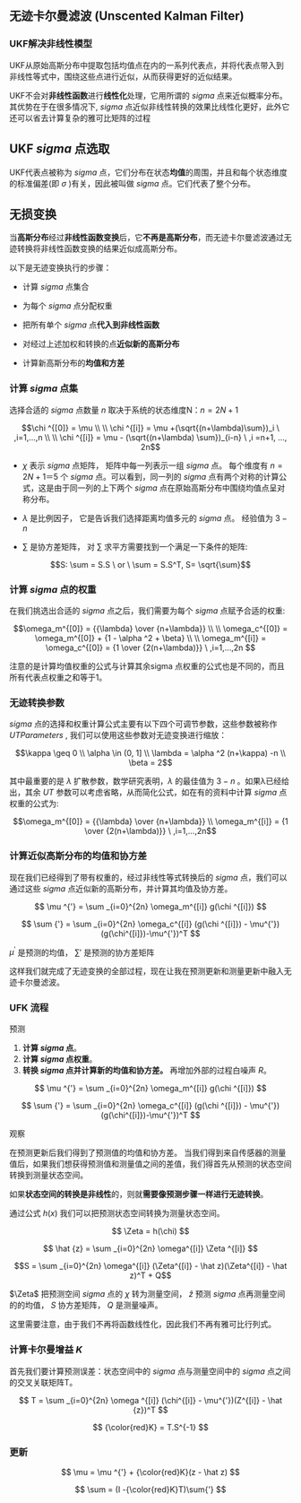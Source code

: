 ## 无迹卡尔曼滤波 (Unscented Kalman Filter)

### UKF解决非线性模型

UKF从原始高斯分布中提取包括均值点在内的一系列代表点，并将代表点带入到非线性等式中，围绕这些点进行近似，从而获得更好的近似结果。

UKF不会对**非线性函数**进行**线性化**处理，它用所谓的 $sigma$ 点来近似概率分布。其优势在于在很多情况下, $sigma$ 点近似非线性转换的效果比线性化更好，此外它还可以省去计算复杂的雅可比矩阵的过程

## UKF $sigma$ 点选取

UKF代表点被称为 $sigma$ 点，它们分布在状态**均值**的周围，并且和每个状态维度的标准偏差(即 $σ$ )有关，因此被叫做 $sigma$ 点。它们代表了整个分布。

## 无损变换

当**高斯分布**经过**非线性函数变换**后，它**不再是高斯分布**，而无迹卡尔曼滤波通过无迹转换将非线性函数变换的结果近似成高斯分布。

以下是无迹变换执行的步骤：

- 计算 $sigma$ 点集合

- 为每个 $sigma$ 点分配权重

- 把所有单个 $sigma$ 点**代入到非线性函数**

- 对经过上述加权和转换的点**近似新的高斯分布**

- 计算新高斯分布的**均值和方差**

### 计算 $sigma$ 点集

选择合适的 $sigma$ 点数量 $n$ 取决于系统的状态维度N：$n=2N+1$

```math
\chi ^{[0]} = \mu
\\

\\
\chi ^{[i]} = \mu +(\sqrt{(n+\lambda)\sum})_i  \  ,i=1,...,n

\\

\\
\chi ^{[i]} = \mu - (\sqrt{(n+\lambda) \sum})_{i-n}  \ ,i =n+1, ..., 2n
```

-  $\chi$ 表示 $sigma$ 点矩阵， 矩阵中每一列表示一组 $sigma$ 点。 每个维度有 $n=2N+1＝5$ 个 $sigma$ 点。可以看到，同一列的 $sigma$ 点有两个对称的计算公式，这是由于同一列的上下两个 $sigma$ 点在原始高斯分布中围绕均值点呈对称分布。

- $\lambda$ 是比例因子， 它是告诉我们选择距离均值多元的 $sigma$ 点。 经验值为 $3-n$

- $\sum$ 是协方差矩阵， 对 $\sum$ 求平方需要找到一个满足一下条件的矩阵:

$$S: \sum = S.S \  or \   \sum = S.S^T, S= \sqrt{\sum}$$

### 计算 $sigma$ 点的权重

在我们挑选出合适的 $sigma$ 点之后，我们需要为每个 $sigma$ 点赋予合适的权重:

```math
\omega_m^{[0]} = {{\lambda} \over {n+\lambda}} \\

\\

\omega_c^{[0]} = \omega_m^{[0]} + {1 - \alpha ^2 + \beta} \\

\\

\omega_m^{[i]} = \omega_c^{[0]} = {1 \over {2(n+\lambda)}} \ ,i=1,...,2n

```

注意的是计算均值权重的公式与计算其余sigma 点权重的公式也是不同的，而且所有代表点权重之和等于1。

### 无迹转换参数

$sigma$ 点的选择和权重计算公式主要有以下四个可调节参数，这些参数被称作 $UT Parameters$ , 我们可以使用这些参数对无迹变换进行缩放：

```math
\kappa \geq 0 \\

\alpha \in (0, 1] \\

\lambda = \alpha ^2 (n+\kappa) -n \\

\beta = 2
```

其中最重要的是 $λ$ 扩散参数，数学研究表明，$λ$ 的最佳值为 $3-n$ 。如果λ已经给出，其余 $UT$ 参数可以考虑省略，从而简化公式，如在有的资料中计算 $sigma$ 点权重的公式为:

```math
\omega_m^{[0]} = {{\lambda} \over {n+\lambda}} \\

\omega_m^{[i]} = {1 \over {2(n+\lambda)}} \ ,i=1,...,2n
```

### 计算近似高斯分布的均值和协方差

现在我们已经得到了带有权重的，经过非线性等式转换后的 $sigma$ 点，我们可以通过这些 $sigma$ 点近似新的高斯分布，并计算其均值及协方差。

$$
\mu ^{'} = \sum _{i=0}^{2n} \omega_m^{[i]} g(\chi ^{[i]})
$$

$$
\sum {'} = \sum _{i=0}^{2n} \omega_c^{[i]} (g(\chi ^{[i]}) - \mu^{'})(g(\chi^{[i]})-\mu^{'})^T
$$

$\mu ^{'}$ 是预测的均值， $\sum{'}$ 是预测的协方差矩阵

这样我们就完成了无迹变换的全部过程，现在让我在预测更新和测量更新中融入无迹卡尔曼滤波。

### UFK 流程

预测

1. **计算 $sigma$ 点**。
2. **计算 $sigma$ 点权重**。
3. **转换 $sigma$ 点并计算新的均值和协方差。** 再增加外部的过程白噪声 $R$。

$$
\mu ^{'} = \sum _{i=0}^{2n} \omega_m^{[i]} g(\chi ^{[i]})
$$

$$
\sum {'} = \sum _{i=0}^{2n} \omega_c^{[i]} (g(\chi ^{[i]}) - \mu^{'})(g(\chi^{[i]})-\mu^{'})^T
$$

观察

在预测更新后我们得到了预测值的均值和协方差。 当我们得到来自传感器的测量值后，如果我们想获得预测值和测量值之间的差值，我们得首先从预测的状态空间转换到测量状态空间。

如果**状态空间的转换是非线性**的，则就**需要像预测步骤一样进行无迹转换**。

通过公式 $h(x)$ 我们可以把预测状态空间转换为测量状态空间。

$$
\Zeta = h(\chi)
$$

$$
\hat {z} = \sum _{i=0}^{2n} \omega^{[i]} \Zeta ^{[i]}
$$

```math
S = \sum _{i=0}^{2n} \omega^{[i]} (\Zeta^{[i]} - \hat z)(\Zeta^{[i]} - \hat z)^T + Q
```

 $\Zeta$  把预测空间 $sigma$ 点的 $\chi$ 转为测量空间， $\hat z$ 预测 $sigma$ 点再测量空间的的均值， $S$ 协方差矩阵， $Q$ 是测量噪声。

 这里需要注意，由于我们不再将函数线性化，因此我们不再有雅可比行列式。

 ### 计算**卡尔曼增益 $K$**

首先我们要计算预测误差：状态空间中的 $sigma$ 点与测量空间中的  $sigma$ 点之间的交叉关联矩阵T。

$$
T = \sum _{i=0}^{2n} \omega ^{[i]} (\chi^{[i]} - \mu^{'})(Z^{[i]} - \hat {z})^T
$$

$$
{\color{red}K} = T.S^{-1}
$$

### 更新

$$
\mu = \mu ^{'} + {\color{red}K}(z - \hat z)
$$

$$
\sum = (I -{\color{red}K}T)\sum{'}
$$


